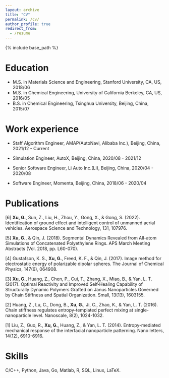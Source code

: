 ```yaml
---
layout: archive
title: "CV"
permalink: /cv/
author_profile: true
redirect_from:
  - /resume
---
```


{% include base_path %}

Education
======

* M.S. in Materials Science and Engineering, Stanford University, CA, US, 2018/06
* M.S. in Chemical Engineering, University of California Berkeley, CA, US, 2016/05
* B.S. in Chemical Engineering, Tsinghua University, Beijing, China, 2015/07

Work experience
======

* Staff Algorithm Engineer, AMAP(AutoNavi, Alibaba Inc.), Beijing, China, 2021/12 - Current

* Simulation Engineer, AutoX, Beijing, China, 2020/08 - 2021/12

* Senior Software Engineer, Li Auto Inc.(LI), Beijing, China, 2020/04 - 2020/08

* Software Engineer, Momenta, Beijing, China, 2018/06 - 2020/04

Publications
======

[6] <b>Xu, G.</b>, Sun, Z., Liu, H., Zhou, Y., Gong, X., & Gong, S. (2022). Identification of ground effect and intelligent control of unmanned aerial vehicles. Aerospace Science and Technology, 131, 107976.

[5] <b>Xu, G.</b>, & Qin, J. (2018). Segmental Dynamics Revealed from All-atom Simulations of Concatenated Polyethylene Rings. APS March Meeting Abstracts (Vol. 2018, pp. L60-070).

[4] Gustafson, K. S., <b>Xu, G.</b>, Freed, K. F., & Qin, J. (2017). Image method for electrostatic energy of polarizable dipolar spheres. The Journal of Chemical Physics, 147(6), 064908.

[3] <b>Xu, G.</b>, Huang, Z., Chen, P., Cui, T., Zhang, X., Miao, B., & Yan, L. T. (2017). Optimal Reactivity and Improved Self‐Healing Capability of Structurally Dynamic Polymers Grafted on Janus Nanoparticles Governed by Chain Stiffness and Spatial Organization. Small, 13(13), 1603155.

[2] Huang, Z., Lu, C., Dong, B., <b>Xu, G.</b>, Ji, C., Zhao, K., & Yan, L. T. (2016). Chain stiffness regulates entropy-templated perfect mixing at single-nanoparticle level. Nanoscale, 8(2), 1024-1032.

[1] Liu, Z., Guo, R., <b>Xu, G.</b>, Huang, Z., & Yan, L. T. (2014). Entropy-mediated mechanical response of the interfacial nanoparticle patterning. Nano letters, 14(12), 6910-6916.

Skills
======

C/C++, Python, Java, Go, Matlab, R, SQL, Linux, LaTeX.
